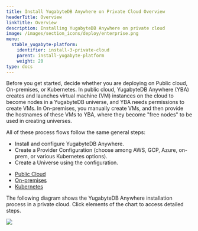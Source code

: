 ```yaml
---
title: Install YugabyteDB Anywhere on Private Cloud Overview
headerTitle: Overview
linkTitle: Overview
description: Installing YugabyteDB Anywhere on private cloud
image: /images/section_icons/deploy/enterprise.png
menu:
  stable_yugabyte-platform:
    identifier: install-3-private-cloud
    parent: install-yugabyte-platform
    weight: 20
type: docs
---
```


Before you get started, decide whether you are deploying on Public cloud, On-premises, or Kubernetes. In public cloud, YugabyteDB Anywhere (YBA) creates and launches virtual machine (VM) instances on the cloud to become nodes in a YugabyteDB universe, and YBA needs permissions to create VMs. In On-premises, you manually create VMs, and then provide the hostnames of these VMs to YBA, where they become "free nodes" to be used in creating universes.

All of these process flows follow the same general steps:

- Install and configure YugabyteDB Anywhere.
- Create a Provider Configuration (choose among AWS, GCP, Azure, on-prem, or various Kubernetes options).
- Create a Universe using the configuration.

<ul class="nav nav-tabs-alt nav-tabs-yb">
  <li >
    <a href="../public-cloud/" class="nav-link">
      <i class="fa-solid fa-cloud"></i>
      Public Cloud
    </a>
  </li>

  <li >
    <a href="../private-cloud/" class="nav-link active">
      <i class="fa-solid fa-building"></i>
      On-premises
    </a>
  </li>

  <li>
    <a href="../kubernetes/" class="nav-link">
      <i class="fa-regular fa-dharmachakra" aria-hidden="true"></i>
      Kubernetes
    </a>
  </li>

</ul>

The following diagram shows the YugabyteDB Anywhere installation process in a private cloud. Click elements of the chart to access detailed steps.

<div class="image-with-map">
<img src="/images/ee/flowchart/yb-install-private-cloud.png" usemap="#image-map">

<map name="image-map">
    <area alt="Pre reqs" title="Pre reqs" href="../../prerequisites/default/" coords="323,255,572,412" shape="rect" style="top: 14%;height: 8.6%;left: 36%;width: 28%;">
    <area alt="Online installation" title="Online installation" href="../../install-software/default/" coords="239,907,396,970" shape="rect" style="top: 48.7%;height: 3.5%;left: 25%;width: 20%;">
    <area alt="Airgapped installation" title="Airgapped installation" href="../../install-software/airgapped/" coords="512,909,663,967" shape="rect" style="top: 48.7%;height: 3.5%;left: 55%;width: 20%;">
    <area alt="Airgapped installation - pre reqs" title="Airgapped installation - pre reqs" href="../../install-software/airgapped/" coords="482,1008,688,1141" shape="rect" style="top: 54%;height: 8%;left: 53%;width: 24%;">
    <area alt="Online installation - pre reqs" title="Online installation - pre reqs" href="../../install-software/default/" coords="" shape="rect" style="top: 54%;height: 5%;left: 23%;width: 24%;">
    <area alt="Prepare on prem nodes" title="Prepare on prem nodes" href="../../prepare-on-prem-nodes/" coords="307,1371,597,1429" shape="rect" style="top: 73.4%;height: 3.6%;left: 33%;width: 34%;">
</map>
</div>
